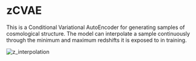 # zCVAE

This is a Conditional Variational AutoEncoder for generating samples of cosmological structure. The model can interpolate a sample continuously through the minimum and maximum redshifts it is exposed to in training.

![z_interpolation](https://github.com/homerjed/zCVAE/blob/main/imgs/z_cvae_gif.gif)